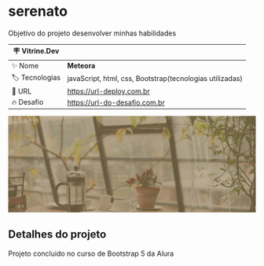 # serenato

Objetivo do projeto desenvolver minhas habilidades

| :placard: Vitrine.Dev |     |
| -------------  | --- |
| :sparkles: Nome        | **Meteora**
| :label: Tecnologias | javaScript, html, css, Bootstrap(tecnologias utilizadas)
| :rocket: URL         | https://url-deploy.com.br
| :fire: Desafio     | https://url-do-desafio.com.br

<!-- Inserir imagem com a #vitrinedev ao final do link -->
![meteora](https://github.com/stanleyshensantos/senrenato-site/blob/main/assets/banner-1.png#vitrinedev)

## Detalhes do projeto
Projeto concluido no curso de Bootstrap 5 da Alura
